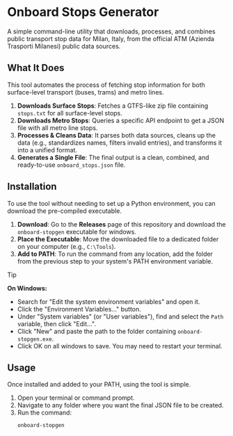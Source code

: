 # Onboard Stops Generator

A simple command-line utility that downloads, processes, and combines public transport stop data for Milan, Italy, from the official ATM (Azienda Trasporti Milanesi) public data sources.

## What It Does

This tool automates the process of fetching stop information for both surface-level transport (buses, trams) and metro lines.

1.  **Downloads Surface Stops**: Fetches a GTFS-like zip file containing `stops.txt` for all surface-level stops.
2.  **Downloads Metro Stops**: Queries a specific API endpoint to get a JSON file with all metro line stops.
3.  **Processes & Cleans Data**: It parses both data sources, cleans up the data (e.g., standardizes names, filters invalid entries), and transforms it into a unified format.
4.  **Generates a Single File**: The final output is a clean, combined, and ready-to-use `onboard_stops.json` file.

## Installation

To use the tool without needing to set up a Python environment, you can download the pre-compiled executable.

1.  **Download**: Go to the **Releases** page of this repository and download the `onboard-stopgen` executable for windows.
2.  **Place the Executable**: Move the downloaded file to a dedicated folder on your computer (e.g., `C:\Tools`).
3.  **Add to PATH**: To run the command from any location, add the folder from the previous step to your system's PATH environment variable.
>[!TIP]
> **On Windows:**
> - Search for "Edit the system environment variables" and open it.
> - Click the "Environment Variables..." button.
> - Under "System variables" (or "User variables"), find and select the `Path` variable, then click "Edit...".
> - Click "New" and paste the path to the folder containing `onboard-stopgen.exe`.
> - Click OK on all windows to save. You may need to restart your terminal.

## Usage

Once installed and added to your PATH, using the tool is simple.

1.  Open your terminal or command prompt.
2.  Navigate to any folder where you want the final JSON file to be created.
3.  Run the command: 
    ```bash
    onboard-stopgen
    ```